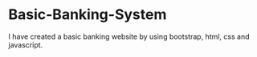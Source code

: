 # Basic-Banking-System
I have created a basic banking website by using bootstrap, html, css and javascript.
